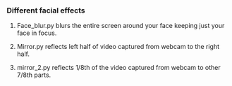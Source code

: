 ### Different facial effects

1) Face_blur.py blurs the entire screen around your face keeping just your face in focus.

2) Mirror.py reflects left half of video captured from webcam to the right half.

3) mirror_2.py reflects 1/8th of the video captured from webcam to other 7/8th parts.
